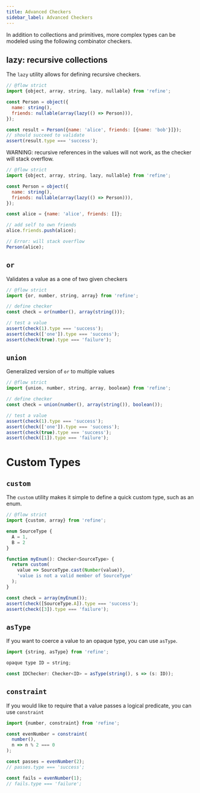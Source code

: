 ```yaml
---
title: Advanced Checkers
sidebar_label: Advanced Checkers
---
```


In addition to collections and primitives, more complex types can be modeled using the following combinator checkers.

## lazy: recursive collections

The `lazy` utility allows for defining recursive checkers.

```javascript
// @flow strict
import {object, array, string, lazy, nullable} from 'refine';

const Person = object({
  name: string(),
  friends: nullable(array(lazy(() => Person))),
});

const result = Person({name: 'alice', friends: [{name: 'bob'}]});
// should succeed to validate
assert(result.type === 'success');
```

WARNING: recursive references in the values will not work, as the checker will stack overflow.

```javascript
// @flow strict
import {object, array, string, lazy, nullable} from 'refine';

const Person = object({
  name: string(),
  friends: nullable(array(lazy(() => Person))),
});

const alice = {name: 'alice', friends: []};

// add self to own friends
alice.friends.push(alice);

// Error: will stack overflow
Person(alice);
```

## `or`

Validates a value as a one of two given checkers

```javascript
// @flow strict
import {or, number, string, array} from 'refine';

// define checker
const check = or(number(), array(string()));

// test a value
assert(check(1).type === 'success');
assert(check(['one']).type === 'success');
assert(check(true).type === 'failure');
```

## `union`

Generalized version of `or` to multiple values

```javascript
// @flow strict
import {union, number, string, array, boolean} from 'refine';

// define checker
const check = union(number(), array(string()), boolean());

// test a value
assert(check(1).type === 'success');
assert(check(['one']).type === 'success');
assert(check(true).type === 'success');
assert(check([1]).type === 'failure');
```

# Custom Types

## `custom`

The `custom` utility makes it simple to define a quick custom type, such as an enum.

```javascript
// @flow strict
import {custom, array} from 'refine';

enum SourceType {
  A = 1,
  B = 2
}

function myEnum(): Checker<SourceType> {
  return custom(
    value => SourceType.cast(Number(value)),
    'value is not a valid member of SourceType'
  );
}

const check = array(myEnum());
assert(check([SourceType.A]).type === 'success');
assert(check([3]).type === 'failure');
```

## `asType`

If you want to coerce a value to an opaque type, you can use `asType`.

```javascript
import {string, asType} from 'refine';

opaque type ID = string;

const IDChecker: Checker<ID> = asType(string(), s => (s: ID));
```

## `constraint`

If you would like to require that a value passes a logical predicate, you can use `constraint`

```javascript
import {number, constraint} from 'refine';

const evenNumber = constraint(
  number(),
  n => n % 2 === 0
);

const passes = evenNumber(2);
// passes.type === 'success';

const fails = evenNumber(1);
// fails.type === 'failure';
```
